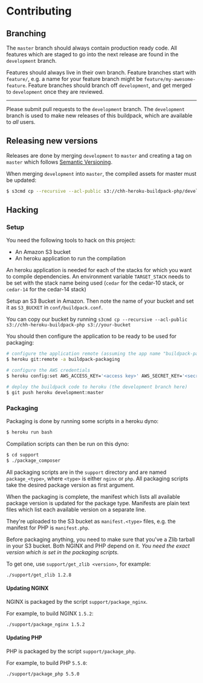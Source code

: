 # Contributing

## Branching

The `master` branch should always contain production ready code. All
features which are staged to go into the next release are found in the
`development` branch.

Features should always live in their own branch. Feature branches start
with `feature/`, e.g. a name for your feature branch might be `feature/my-awesome-feature`.
Feature branches should branch off `development`, and get merged to
`development` once they are reviewed.

* * *

Please submit pull requests to the `development` branch. The
`development` branch is used to make new releases of this buildpack,
which are available to _all_ users.

## Releasing new versions

Releases are done by merging `development` to `master` and creating a
tag on `master` which follows [Semantic Versioning][].

When merging `development` into `master`, the compiled assets for
master must be updated:

```bash
$ s3cmd cp --recursive --acl-public s3://chh-heroku-buildpack-php/develop s3://chh-heroku-buildpack-php/master
```

[Semantic Versioning]: http://semver.org

## Hacking

### Setup

You need the following tools to hack on this project:

* An Amazon S3 bucket
* An heroku application to run the compilation

An heroku application is needed for each of the stacks for which you
want to compile dependencies. An environment variable `TARGET_STACK`
needs to be set with the stack name being used (``cedar`` for the
cedar-10 stack, or ``cedar-14`` for the cedar-14 stack)

Setup an S3 Bucket in Amazon. Then note the name of your bucket
and set it as `S3_BUCKET` in `conf/buildpack.conf`.

You can copy our bucket by running ``s3cmd cp --recursive --acl-public s3://chh-heroku-buildpack-php s3://your-bucket``

You should then configure the application to be ready to be used for packaging:

```bash
# configure the application remote (assuming the app name "buildpack-packaging" here)
$ heroku git:remote -a buildpack-packaging

# configure the AWS credentials
$ heroku config:set AWS_ACCESS_KEY='<access key>' AWS_SECRET_KEY='<secret key>' TARGET_STACK='<stack name>'

# deploy the buildpack code to heroku (the development branch here)
$ git push heroku development:master
```

### Packaging

Packaging is done by running some scripts in a heroku dyno:

```bash
$ heroku run bash
```

Compilation scripts can then be run on this dyno:

```bash
$ cd support
$ ./package_composer
```

All packaging scripts are in the `support` directory and are named
`package_<type>`, where `<type>` is either `nginx` or `php`. All
packaging scripts take the desired package version as first argument.

When the packaging is complete, the manifest which lists all available
package version is updated for the package type. Manifests are plain
text files which list each available version on a separate line.

They're uploaded to the S3 bucket as `manifest.<type>` files,
e.g. the manifest for PHP is `manifest.php`.

Before packaging anything, you need to make sure that you've a Zlib
tarball in your S3 bucket. Both NGINX and PHP depend on it. _You need
the exact version which is set in the packaging scripts._

To get one, use `support/get_zlib <version>`, for example:

    ./support/get_zlib 1.2.8

#### Updating NGINX

NGINX is packaged by the script `support/package_nginx`.

For example, to build NGINX `1.5.2`:

    ./support/package_nginx 1.5.2

#### Updating PHP

PHP is packaged by the script `support/package_php`.

For example, to build PHP `5.5.0`:

    ./support/package_php 5.5.0


